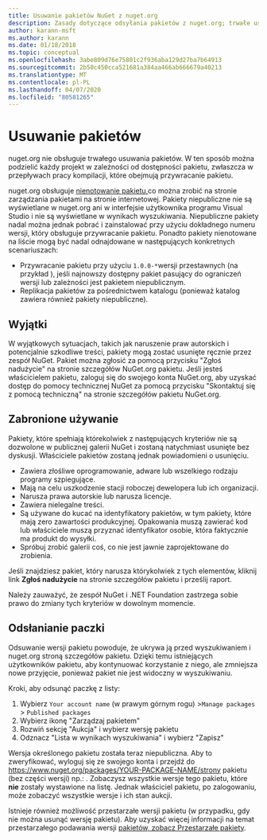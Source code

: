```yaml
---
title: Usuwanie pakietów NuGet z nuget.org
description: Zasady dotyczące odsyłania pakietów z nuget.org; trwałe usunięcie nie jest obsługiwane, z wyjątkiem sytuacji, gdy pakiety naruszają inne zasady.
author: karann-msft
ms.author: karann
ms.date: 01/18/2018
ms.topic: conceptual
ms.openlocfilehash: 3abe809d76e75801c2f936aba129d27ba7b64913
ms.sourcegitcommit: 2b50c450cca521681a384aa466ab666679a40213
ms.translationtype: MT
ms.contentlocale: pl-PL
ms.lasthandoff: 04/07/2020
ms.locfileid: "80581265"
---
```

# <a name="deleting-packages"></a>Usuwanie pakietów

nuget.org nie obsługuje trwałego usuwania pakietów. W ten sposób można podzielić każdy projekt w zależności od dostępności pakietu, zwłaszcza w przepływach pracy kompilacji, które obejmują przywracanie pakietu.

nuget.org obsługuje [nienotowanie pakietu,](#unlisting-a-package)co można zrobić na stronie zarządzania pakietami na stronie internetowej. Pakiety niepubliczne nie są wyświetlane w nuget.org ani w interfejsie użytkownika programu Visual Studio i nie są wyświetlane w wynikach wyszukiwania. Niepubliczne pakiety nadal można jednak pobrać i zainstalować przy użyciu dokładnego numeru wersji, który obsługuje przywracanie pakietu. Ponadto pakiety nienotowane na liście mogą być nadal odnajdowane w następujących konkretnych scenariuszach:

- Przywracanie pakietu przy użyciu `1.0.0-*`wersji przestawnych (na przykład ), jeśli najnowszy dostępny pakiet pasujący do ograniczeń wersji lub zależności jest pakietem niepublicznym.
- Replikacja pakietów za pośrednictwem katalogu (ponieważ katalog zawiera również pakiety niepubliczne).

## <a name="exceptions"></a>Wyjątki

W wyjątkowych sytuacjach, takich jak naruszenie praw autorskich i potencjalnie szkodliwe treści, pakiety mogą zostać usunięte ręcznie przez zespół NuGet. Pakiet można zgłosić za pomocą przycisku "Zgłoś nadużycie" na stronie szczegółów NuGet.org pakietu. Jeśli jesteś właścicielem pakietu, zaloguj się do swojego konta NuGet.org, aby uzyskać dostęp do pomocy technicznej NuGet za pomocą przycisku "Skontaktuj się z pomocą techniczną" na stronie szczegółów pakietu NuGet.org.

## <a name="prohibited-use"></a>Zabronione używanie

Pakiety, które spełniają którekolwiek z następujących kryteriów nie są dozwolone w publicznej galerii NuGet i zostaną natychmiast usunięte bez dyskusji. Właściciele pakietów zostaną jednak powiadomieni o usunięciu.

- Zawiera złośliwe oprogramowanie, adware lub wszelkiego rodzaju programy szpiegujące.
- Mają na celu uszkodzenie stacji roboczej dewelopera lub ich organizacji.
- Narusza prawa autorskie lub narusza licencje.
- Zawiera nielegalne treści.
- Są używane do kucać na identyfikatory pakietów, w tym pakiety, które mają zero zawartości produkcyjnej. Opakowania muszą zawierać kod lub właściciele muszą przyznać identyfikator osobie, która faktycznie ma produkt do wysyłki.
- Spróbuj zrobić galerii coś, co nie jest jawnie zaprojektowane do zrobienia.

Jeśli znajdziesz pakiet, który narusza którykolwiek z tych elementów, kliknij link **Zgłoś nadużycie** na stronie szczegółów pakietu i prześlij raport.

Należy zauważyć, że zespół NuGet i .NET Foundation zastrzega sobie prawo do zmiany tych kryteriów w dowolnym momencie.

## <a name="unlisting-a-package"></a>Odsłanianie paczki
Odsuwanie wersji pakietu powoduje, że ukrywa ją przed wyszukiwaniem i nuget.org stroną szczegółów pakietu. Dzięki temu istniejących użytkowników pakietu, aby kontynuować korzystanie z niego, ale zmniejsza nowe przyjęcie, ponieważ pakiet nie jest widoczny w wyszukiwaniu.

Kroki, aby odsunąć paczkę z listy:

1. Wybierz `Your account name` (w prawym górnym rogu) >`Manage packages` > `Published packages`
1. Wybierz ikonę "Zarządzaj pakietem"
1. Rozwiń sekcję "Aukcja" i wybierz wersję pakietu
1. Odznacz "Lista w wynikach wyszukiwania" i wybierz "Zapisz"

Wersja określonego pakietu została teraz niepubliczna. Aby to zweryfikować, wyloguj się ze swojego konta i przejdź do https://www.nuget.org/packages/YOUR-PACKAGE-NAME/strony pakietu (bez części wersji) np.: . Zobaczysz wszystkie wersje tego pakietu, które **nie** zostały wystawione na listę. Jednak właściciel pakietu, po zalogowaniu, może zobaczyć wszystkie wersje i ich stan aukcji.

Istnieje również możliwość przestarzałe wersji pakietu (w przypadku, gdy nie można usunąć wersję pakietu). Aby uzyskać więcej informacji na temat przestarzałego podawania wersji [pakietów, zobacz Przestarzałe pakiety](../deprecate-packages.md).
